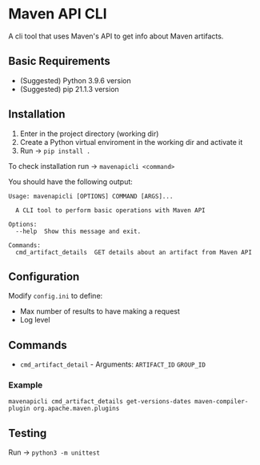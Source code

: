 # Maven API CLI
A cli tool that uses Maven's API to get info about Maven artifacts.

## Basic Requirements
* (Suggested) Python 3.9.6 version
* (Suggested) pip 21.1.3 version

## Installation
1. Enter in the project directory (working dir)
2. Create a Python virtual enviroment in the working dir and activate it
3. Run -> `pip install .`

To check installation run -> `mavenapicli <command>`

You should have the following output:
```
Usage: mavenapicli [OPTIONS] COMMAND [ARGS]...

  A CLI tool to perform basic operations with Maven API

Options:
  --help  Show this message and exit.

Commands:
  cmd_artifact_details  GET details about an artifact from Maven API
```

## Configuration
Modify `config.ini` to define:
* Max number of results to have making a request
* Log level

## Commands
* `cmd_artifact_detail` - Arguments: `ARTIFACT_ID` `GROUP_ID`
### Example
`mavenapicli cmd_artifact_details get-versions-dates maven-compiler-plugin org.apache.maven.plugins`

## Testing
Run -> `python3 -m unittest`
